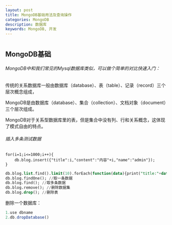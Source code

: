 ```yaml
---
layout: post
title: MongoDB基础用法及查询操作
categories: MongoDB
description: 数据库
keywords: MongoDB, 开发
---
```

# 

## MongoDB基础
###### MongoDB中和我们常见的Mysql数据库类似，可以做个简单的对比快速入门：
传统的关系数据库一般由数据库（database）、表（table）、记录（record）三个层次概念组成，

MongoDB是由数据库（database）、集合（collection）、文档对象（document）三个层次组成。

MongoDB对于关系型数据库里的表，但是集合中没有列、行和关系概念，这体现了模式自由的特点。

###### 插入多条测试数据
```
for(i=1;i<=1000;i++){
    db.blog.insert({"title":i,"content":"内容"+i,"name":"admin"});
}
```
```sql
db.blog.list.find().limit(10).forEach(function(data){print("title:"+data.title);}) //循环forEach 用法
db.blog.findOne(); //取一条数据
db.blog.find(); //取多条数据
db.blog.remove(); //删除数据集
db.blog.drop(); //删除表
```
删除一个数据库：
```javascript
1.use dbname
2.db.dropDatabase()
```